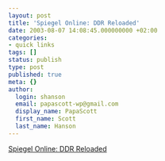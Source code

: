 ```yaml
---
layout: post
title: 'Spiegel Online: DDR Reloaded'
date: 2003-08-07 14:08:45.000000000 +02:00
categories:
- quick links
tags: []
status: publish
type: post
published: true
meta: {}
author:
  login: shanson
  email: papascott-wp@gmail.com
  display_name: PapaScott
  first_name: Scott
  last_name: Hanson
---
```

<p><a title="'Ostalgie' is in" href="http://www.spiegel.de/kultur/gesellschaft/0,1518,260109,00.html">Spiegel Online: DDR Reloaded</a></p>
